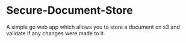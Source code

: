 # Secure-Document-Store
A simple go web app which allows you to store a document on s3 and validate if any changes were made to it. 
